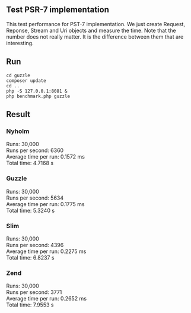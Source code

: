 ## Test PSR-7 implementation

This test performance for PST-7 implementation. We just create Request, Reponse, Stream and Uri objects 
and measure the time.
Note that the number does not really matter. It is the difference between them that are interesting.
 

## Run
```
cd guzzle
composer update
cd ..
php -S 127.0.0.1:8081 &
php benchmark.php guzzle
```

## Result

### Nyholm

Runs: 30,000<br>
Runs per second: 6360<br>
Average time per run: 0.1572 ms<br>
Total time: 4.7168 s

### Guzzle

Runs: 30,000<br>
Runs per second: 5634<br>
Average time per run: 0.1775 ms<br>
Total time: 5.3240 s

### Slim

Runs: 30,000<br>
Runs per second: 4396<br>
Average time per run: 0.2275 ms<br>
Total time: 6.8237 s

### Zend

Runs: 30,000<br>
Runs per second: 3771<br>
Average time per run: 0.2652 ms<br>
Total time: 7.9553 s


